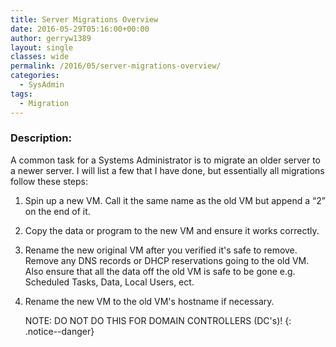 ```yaml
---
title: Server Migrations Overview
date: 2016-05-29T05:16:00+00:00
author: gerryw1389
layout: single
classes: wide
permalink: /2016/05/server-migrations-overview/
categories:
  - SysAdmin
tags:
  - Migration
---
```

<!--more-->

### Description:

A common task for a Systems Administrator is to migrate an older server to a newer server. I will list a few that I have done, but essentially all migrations follow these steps:

1. Spin up a new VM. Call it the same name as the old VM but append a &#8220;2&#8221; on the end of it.

2. Copy the data or program to the new VM and ensure it works correctly.

3. Rename the new original VM after you verified it's safe to remove. Remove any DNS records or DHCP reservations going to the old VM. Also ensure that all the data off the old VM is safe to be gone e.g. Scheduled Tasks, Data, Local Users, ect.

4. Rename the new VM to the old VM's hostname if necessary. 
   
   NOTE: DO NOT DO THIS FOR DOMAIN CONTROLLERS (DC's)!
   {: .notice--danger}